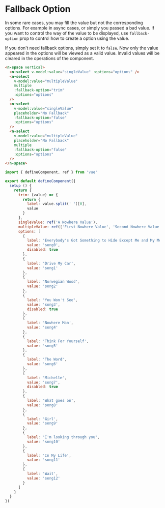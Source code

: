 # Fallback Option

In some rare cases, you may fill the value but not the corresponding options. For example in async cases, or simply you passed a bad value. If you want to control the way of the value to be displayed, use `fallback-option` prop to control how to create a option using the value.

If you don't need fallback options, simply set it to `false`. Now only the value appeared in the options will be viewed as a valid value. Invalid values will be cleared in the operations of the component.

```html
<n-space vertical>
  <n-select v-model:value="singleValue" :options="options" />
  <n-select
    v-model:value="multipleValue"
    multiple
    :fallback-option="trim"
    :options="options"
  />
  <n-select
    v-model:value="singleValue"
    placeholder="No Fallback"
    :fallback-option="false"
    :options="options"
  />
  <n-select
    v-model:value="multipleValue"
    placeholder="No Fallback"
    multiple
    :fallback-option="false"
    :options="options"
  />
</n-space>
```

```js
import { defineComponent, ref } from 'vue'

export default defineComponent({
  setup () {
    return {
      trim: (value) => {
        return {
          label: value.split(' ')[0],
          value
        }
      },
      singleValue: ref('A Nowhere Value'),
      multipleValue: ref(['First Nowhere Value', 'Second Nowhere Value']),
      options: [
        {
          label: "Everybody's Got Something to Hide Except Me and My Monkey",
          value: 'song0',
          disabled: true
        },
        {
          label: 'Drive My Car',
          value: 'song1'
        },
        {
          label: 'Norwegian Wood',
          value: 'song2'
        },
        {
          label: "You Won't See",
          value: 'song3',
          disabled: true
        },
        {
          label: 'Nowhere Man',
          value: 'song4'
        },
        {
          label: 'Think For Yourself',
          value: 'song5'
        },
        {
          label: 'The Word',
          value: 'song6'
        },
        {
          label: 'Michelle',
          value: 'song7',
          disabled: true
        },
        {
          label: 'What goes on',
          value: 'song8'
        },
        {
          label: 'Girl',
          value: 'song9'
        },
        {
          label: "I'm looking through you",
          value: 'song10'
        },
        {
          label: 'In My Life',
          value: 'song11'
        },
        {
          label: 'Wait',
          value: 'song12'
        }
      ]
    }
  }
})
```
